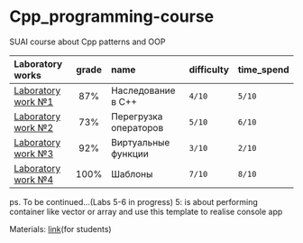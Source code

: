 # Cpp_programming-course

SUAI course about Cpp patterns and OOP

| Laboratory works | grade | name                  | difficulty | time_spend | 
|:------------- |:-----:|:----------------------|:-----------|:-----------|
| [Laboratory work №1](https://github.com/gr1shan1a/Cpp_programming-course/tree/main/lab1) |  87%  | Наследование в C++    | `4/10`      | `5/10`       |
| [Laboratory work №2](https://github.com/gr1shan1a/Cpp_programming-course/tree/main/lab2) |  73%  | Перегрузка операторов | `5/10`       | `6/10`       |
| [Laboratory work №3](https://github.com/gr1shan1a/Cpp_programming-course/tree/main/lab3) |  92%  | Виртуальные функции   | `3/10`       | `2/10`       |
| [Laboratory work №4](https://github.com/gr1shan1a/Cpp_programming-course/tree/main/lab4) | 100%  | Шаблоны               | `7/10`       | `8/10`       |

ps. To be continued...(Labs 5-6 in progress)
5: is about performing container like vector or array and use this template to realise console app

Materials: [link](https://pro.guap.ru/inside/student/materials/d5a46fdff874ecd09999f209598f8e8e/download)(for students)
